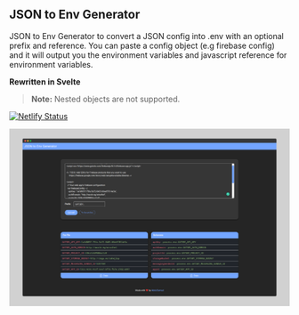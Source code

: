 ## JSON to Env Generator
JSON to Env Generator to convert a JSON config into .env with an optional prefix and reference. You can paste a config object (e.g firebase config) and it will output you the environment variables and javascript reference for environment variables.

**Rewritten in Svelte**

> **Note:** Nested objects are not supported.

[![Netlify Status](https://api.netlify.com/api/v1/badges/e9a3957f-3699-4dd6-bcc8-63bac6d1690d/deploy-status)](https://app.netlify.com/sites/json-to-env-generator/deploys)


[![json to env generator screenshot](readme/json-to-env-generator-screenshot.png "JSON to Env Generator")](https://json-to-env-generator.netlify.app/)